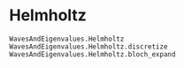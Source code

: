# Helmholtz
```@docs
WavesAndEigenvalues.Helmholtz
WavesAndEigenvalues.Helmholtz.discretize
WavesAndEigenvalues.Helmholtz.bloch_expand
```
